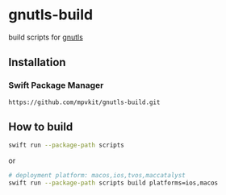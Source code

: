 # gnutls-build

build scripts for [gnutls](https://github.com/gnutls/gnutls)

## Installation

### Swift Package Manager

```
https://github.com/mpvkit/gnutls-build.git
```

## How to build

```bash
swift run --package-path scripts

```

or 

```bash
# deployment platform: macos,ios,tvos,maccatalyst
swift run --package-path scripts build platforms=ios,macos
```
